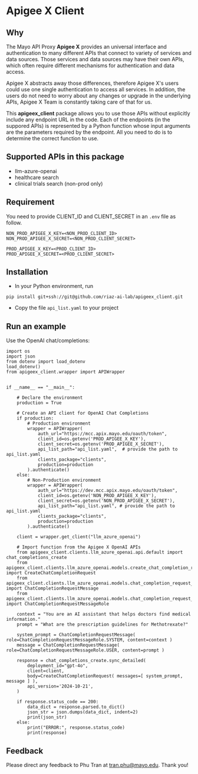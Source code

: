 # Apigee X Client

## Why

The Mayo API Proxy **Apigee X** provides an universal interface and authentication to many different APIs that connect to variety of services and data sources. Those services and data sources may have their own APIs, which often require different mechanisms for authentication and data access. 

Apigee X abstracts away those differences, therefore Apigee X's users could use one single authentication to access all services. In addition, the users do not need to worry about any changes or upgrade in the underlying APIs, Apigee X Team is constantly taking care of that for us.

This **apigeex_client** package allows you to use those APIs without explicitly include any endpoint URL in the code. Each of the endpoints (in the suppored APIs) is represented by a Python function whose input arguments are the parameters required by the endpoint. All you need to do is to determine the correct function to use.

## Supported APIs in this package
- llm-azure-openai
- healthcare search
- clinical trials search (non-prod only)

## Requirement

You need to provide CLIENT_ID and CLIENT_SECRET in an ```.env``` file as follow.

```
NON_PROD_APIGEE_X_KEY=<NON_PROD_CLIENT_ID>
NON_PROD_APIGEE_X_SECRET=<NON_PROD_CLIENT_SECRET>

PROD_APIGEE_X_KEY=<PROD_CLIENT_ID>
PROD_APIGEE_X_SECRET=<PROD_CLIENT_SECRET>
```


## Installation

- In your Python environment, run

```
pip install git+ssh://git@github.com/riaz-ai-lab/apigeex_client.git
```

- Copy the file `api_list.yaml` to your project

## Run an example

Use the OpenAI chat/completions:

```
import os
import json
from dotenv import load_dotenv
load_dotenv()
from apigeex_client.wrapper import APIWrapper


if __name__ == "__main__":

    # Declare the environment
    production = True
    
    # Create an API client for OpenAI Chat Completions
    if production:
        # Production environment
        wrapper = APIWrapper(
            auth_url="https://mcc.apix.mayo.edu/oauth/token",
            client_id=os.getenv('PROD_APIGEE_X_KEY'),
            client_secret=os.getenv('PROD_APIGEE_X_SECRET'),
            api_list_path="api_list.yaml",  # provide the path to api_list.yaml
            clients_package="clients",
            production=production
        ).authenticate()        
    else:
        # Non-Production environment
        wrapper = APIWrapper(
            auth_url="https://dev.mcc.apix.mayo.edu/oauth/token",
            client_id=os.getenv('NON_PROD_APIGEE_X_KEY'),
            client_secret=os.getenv('NON_PROD_APIGEE_X_SECRET'),
            api_list_path="api_list.yaml", # provide the path to api_list.yaml
            clients_package="clients",
            production=production
        ).authenticate()        

    client = wrapper.get_client("llm_azure_openai")
    
    # Import function from the Apigee X OpenAI APIs
    from apigeex_client.clients.llm_azure_openai.api.default import chat_completions_create
    from apigeex_client.clients.llm_azure_openai.models.create_chat_completion_request import CreateChatCompletionRequest
    from apigeex_client.clients.llm_azure_openai.models.chat_completion_request_message import ChatCompletionRequestMessage
    from apigeex_client.clients.llm_azure_openai.models.chat_completion_request_message_role import ChatCompletionRequestMessageRole

    context = "You are an AI assistant that helps doctors find medical information."
    prompt = "What are the prescription guidelines for Methotrexate?"
   
    system_prompt = ChatCompletionRequestMessage( role=ChatCompletionRequestMessageRole.SYSTEM, content=context )
    message = ChatCompletionRequestMessage( role=ChatCompletionRequestMessageRole.USER, content=prompt )    
    
    response = chat_completions_create.sync_detailed(
        deployment_id="gpt-4o",
        client=client,
        body=CreateChatCompletionRequest( messages=[ system_prompt, message ] ),
        api_version='2024-10-21',
    )

    if response.status_code == 200:
        data_dict = response.parsed.to_dict()
        json_str = json.dumps(data_dict, indent=2)
        print(json_str)
    else:
        print("ERROR:", response.status_code)
        print(response)
```

## Feedback

Please direct any feedback to Phu Tran at tran.phu@mayo.edu. Thank you!